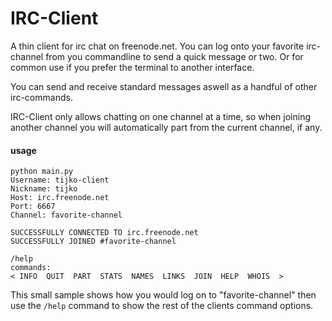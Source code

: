 IRC-Client
==========

A thin client for irc chat on freenode.net.  You can log onto your favorite irc-channel from you commandline 
to send a quick message or two.  Or for common use if you prefer the terminal to another interface.

You can send and receive standard messages aswell as a handful of other irc-commands.

IRC-Client only allows chatting on one channel at a time, so when joining another channel you will automatically 
part from the current channel, if any.

#### usage


    python main.py
    Username: tijko-client
    Nickname: tijko 
    Host: irc.freenode.net
    Port: 6667
    Channel: favorite-channel

    SUCCESSFULLY CONNECTED TO irc.freenode.net
    SUCCESSFULLY JOINED #favorite-channel

    /help
    commands:
    < INFO  QUIT  PART  STATS  NAMES  LINKS  JOIN  HELP  WHOIS  >


This small sample shows how you would log on to "favorite-channel" then use the `/help` command to show the rest of 
the clients command options. 
